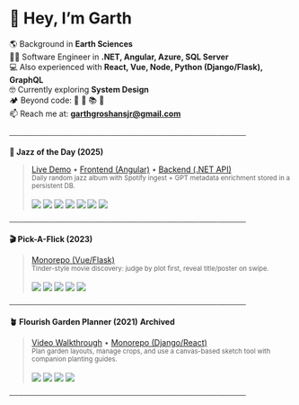 # 👋 Hey, I’m Garth 
🌎 Background in **Earth Sciences**  
👨‍💻 Software Engineer in **.NET, Angular, Azure, SQL Server**  
💻 Also experienced with **React, Vue, Node, Python (Django/Flask), GraphQL**  
🤓 Currently exploring **System Design**  
🏕️ Beyond code: 🎸 🎨 📚 🌯  
📫 Reach me at: **garthgroshansjr@gmail.com**
<br/><br/>
<sub>───────────────────────────────────────────────────</sub><br/>

**🎷 Jazz of the Day (2025)**  
> [Live Demo](https://www.jazzoftheday.com) • [Frontend (Angular)](https://github.com/ggroshans/fe-angular-random-jazz-album) • [Backend (.NET API)](https://github.com/ggroshans/api-dotnet-random-jazz-album)  
> <sub>Daily random jazz album with Spotify ingest + GPT metadata enrichment stored in a persistent DB.</sub>  
> <br/>
> <img src="https://img.shields.io/badge/.NET-512BD4?logo=.net&logoColor=white" />
> <img src="https://img.shields.io/badge/Angular-DD0031?logo=angular&logoColor=white" />
> <img src="https://img.shields.io/badge/PostgreSQL-4169E1?logo=postgresql&logoColor=white" />
> <img src="https://img.shields.io/badge/Entity%20Framework-512BD4?logo=.net&logoColor=white" />
> <img src="https://img.shields.io/badge/NgRx-BA2BD2?logo=ngrx&logoColor=white" />
> <img src="https://img.shields.io/badge/OpenAI-412991?logo=openai&logoColor=white" />
> <img src="https://img.shields.io/badge/Spotify-1DB954?logo=spotify&logoColor=white" />

<sub>───────────────────────────────────────────────────</sub><br/>

**🎬 Pick-A-Flick (2023)**  
> [Monorepo (Vue/Flask)](https://github.com/ggroshans/flask-vue-pick-a-flick)  
> <sub>Tinder-style movie discovery: judge by plot first, reveal title/poster on swipe.</sub>  
> <br/>
> <img src="https://img.shields.io/badge/Vue.js-42B883?logo=vue.js&logoColor=white" />
> <img src="https://img.shields.io/badge/Flask-000000?logo=flask&logoColor=white" />
> <img src="https://img.shields.io/badge/SQLite-003B57?logo=sqlite&logoColor=white" />
> <img src="https://img.shields.io/badge/Docker-2496ED?logo=docker&logoColor=white" />
> <img src="https://img.shields.io/badge/JWT-000000?logo=jsonwebtokens&logoColor=white" />

<sub>───────────────────────────────────────────────────</sub><br/>

**🪴 Flourish Garden Planner (2021)** **Archived**  
> [Video Walkthrough](http://bit.ly/46wphbz) • [Monorepo (Django/React)](https://github.com/ggroshans/django-react-garden-app)   
> <sub>Plan garden layouts, manage crops, and use a canvas-based sketch tool with companion planting guides.</sub>  
> <br/>
> <img src="https://img.shields.io/badge/Django-092E20?logo=django&logoColor=white" />
> <img src="https://img.shields.io/badge/React-61DAFB?logo=react&logoColor=black" />
> <img src="https://img.shields.io/badge/DRF-092E20?logo=django&logoColor=white&label=Django%20REST%20Framework" />
> <img src="https://img.shields.io/badge/SQLite-003B57?logo=sqlite&logoColor=white" />

<sub>───────────────────────────────────────────────────</sub>
